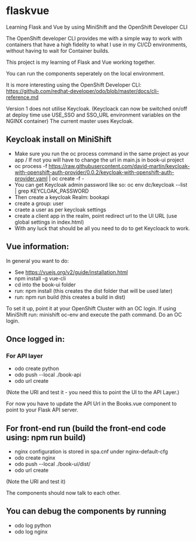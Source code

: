 # flaskvue
Learning Flask and Vue by using MiniShift and the OpenShift Developer CLI

The OpenShift developer CLI provides me with a simple way to work with containers that have a high fidelity to what I use in my CI/CD environments, without having to wait for Container builds.

This project is my learning of Flask and Vue working together.

You can run the components seperately on the local environment.

It is more interesting using the OpenShift Developer CLI: https://github.com/redhat-developer/odo/blob/master/docs/cli-reference.md

Version 1 does not utilise Keycloak. (Keycloack can now be switched on/off at deploy time use USE_SSO and SSO_URL environment variables on the NGINX container)
The current master uses Keycloak.
## Keycloak install on MiniShift
* Make sure you run the oc process command in the same project as your app / If not you will have to change the url in main.js in book-ui project
* oc process -f https://raw.githubusercontent.com/david-martin/keycloak-with-openshift-auth-provider/0.0.2/keycloak-with-openshift-auth-provider.yaml | oc create -f -
* You can get Keycloak admin password like so: oc env dc/keycloak --list | grep KEYCLOAK_PASSWORD
* Then create a keycloak Realm: bookapi
* create a group: user
* craete a user as per keycloak settings
* create a client app in the realm, point redirect url to the UI URL (use global settings in index.html)
* With any luck that should be all you need to do to get Keycloack to work.

## Vue information:
In general you want to do:
* See https://vuejs.org/v2/guide/installation.html
* npm install -g vue-cli
* cd into the book-ui folder
* run: npm install  (this creates the dist folder that will be used later)
* run: npm run build (this creates a build in dist)

To set it up, point it at your OpenShift Cluster with an OC login.
If using MiniShift run: minishift oc-env and execute the path command.
Do an OC login.

## Once logged in:
### For API layer
* odo create python
* odo push --local ./book-api
* odo url create

(Note the URI and test it - you need this to point the UI to the API Layer.)

For now you have to update the API Url in the Books.vue component to point to your Flask API server.

## For front-end run (build the front-end code using: npm run build)
* nginx configuration is stored in spa.cnf under nginx-default-cfg 
* odo create nginx
* odo push --local ./book-ui/dist/
* odo url create

(Note the URI and test it)

The components should now talk to each other.

## You can debug the components by running
* odo log python
* odo log nginx
